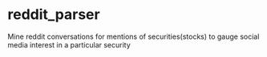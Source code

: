 # reddit_parser
Mine reddit conversations for mentions of securities(stocks) to gauge social media interest in a particular security
